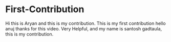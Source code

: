 # First-Contribution
Hi this is Aryan and this is my contribution.
This is my first contribution
hello anuj thanks for this video. Very Helpful, and my name is santosh gadtaula, this is my contribution.
